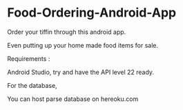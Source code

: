 # Food-Ordering-Android-App
Order your tiffin through this android app.

Even putting up your home made food items for sale.

Requirements :

Android Studio, try and have the API level 22 ready.

For the database, 

You can host parse database on hereoku.com
